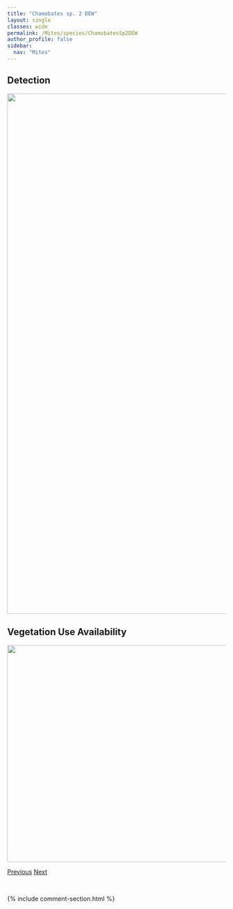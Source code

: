 ```yaml
---
title: "Chamobates sp. 2 DEW"
layout: single
classes: wide
permalink: /Mites/species/ChamobatesSp2DEW
author_profile: false
sidebar:
  nav: "Mites"
---
```


<h2>Detection</h2>

<a href="https://drive.google.com/uc?export=view&id=1_A0Zpt03NrRHFg8ezONwHB9ZDqsJwwOw">
<img src="https://drive.google.com/uc?export=view&id=1_A0Zpt03NrRHFg8ezONwHB9ZDqsJwwOw" height = "1200" width = "800">
</a>


<h2>Vegetation Use Availability</h2>

<a href="https://drive.google.com/uc?export=view&id=1iGGZDMhM3hc5e2F8qQ1PCUBK2lc-BXHK">
<img src="https://drive.google.com/uc?export=view&id=1iGGZDMhM3hc5e2F8qQ1PCUBK2lc-BXHK" height = "500" width = "1000">
</a>


<a href="/DevelopmentWebsite/Mites/species/ChamobatesCuspidatus" class="pagination--pager" title="Chamobates cuspidatus">Previous</a> <a href="/DevelopmentWebsite/Mites/species/CyrtozetesSp1DEW" class="pagination--pager" title="Cyrtozetes sp. 1 DEW">Next</a>

<p>&nbsp;</p>

{% include comment-section.html %}
